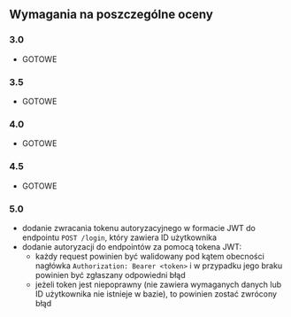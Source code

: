 ## Wymagania na poszczególne oceny

### 3.0
* GOTOWE
  
### 3.5
* GOTOWE

### 4.0
* GOTOWE

### 4.5
* GOTOWE

### 5.0
* dodanie zwracania tokenu autoryzacyjnego w formacie JWT do endpointu `POST /login`, który zawiera ID użytkownika
* dodanie autoryzacji do endpointów za pomocą tokena JWT:
  * każdy request powinien być walidowany pod kątem obecności nagłówka `Authorization: Bearer <token>` i w przypadku jego braku powinien być zgłaszany odpowiedni błąd
  * jeżeli token jest niepoprawny (nie zawiera wymaganych danych lub ID użytkownika nie istnieje w bazie), to powinien zostać zwrócony błąd